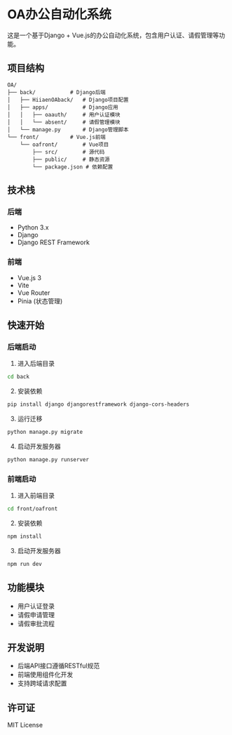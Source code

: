 # OA办公自动化系统

这是一个基于Django + Vue.js的办公自动化系统，包含用户认证、请假管理等功能。

## 项目结构

```
OA/
├── back/           # Django后端
│   ├── HiiaenOAback/   # Django项目配置
│   ├── apps/           # Django应用
│   │   ├── oaauth/     # 用户认证模块
│   │   └── absent/     # 请假管理模块
│   └── manage.py       # Django管理脚本
└── front/          # Vue.js前端
    └── oafront/        # Vue项目
        ├── src/        # 源代码
        ├── public/     # 静态资源
        └── package.json # 依赖配置
```

## 技术栈

### 后端
- Python 3.x
- Django
- Django REST Framework

### 前端
- Vue.js 3
- Vite
- Vue Router
- Pinia (状态管理)

## 快速开始

### 后端启动

1. 进入后端目录
```bash
cd back
```

2. 安装依赖
```bash
pip install django djangorestframework django-cors-headers
```

3. 运行迁移
```bash
python manage.py migrate
```

4. 启动开发服务器
```bash
python manage.py runserver
```

### 前端启动

1. 进入前端目录
```bash
cd front/oafront
```

2. 安装依赖
```bash
npm install
```

3. 启动开发服务器
```bash
npm run dev
```

## 功能模块

- 用户认证登录
- 请假申请管理
- 请假审批流程

## 开发说明

- 后端API接口遵循RESTful规范
- 前端使用组件化开发
- 支持跨域请求配置

## 许可证

MIT License